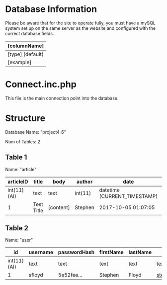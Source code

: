 # Database Information
Please be aware that for the site to operate fully, you must have a mySQL system set up on the same server as the website and configured with the correct database fields.

| [columnName]     |
|------------------|
| [type] (default) |
| [example]        |

# Connect.inc.php
This file is the main connection point into the database.


# Structure
Database Name: "project4_6"

Num of Tables: 2


## Table 1
Name: "article"

| articleID    | title      | body      | author  | date                         | deleted     |
|--------------|------------|-----------|---------|------------------------------|-------------|
| int(11) (AI) | text       | text      | int(11) | datetime (CURRENT_TIMESTAMP) | int(11) (0) |
| 1            | Test Title | [content] | Stephen | 2017-10-05 01:07:05          | 0           |


## Table 2
Name: "user"

| id           | username | passwordHash | firstName | lastName | email               | permission |
|--------------|----------|--------------|-----------|----------|---------------------|------------|
| int(11) (AI) | text     | text         | text      | text     | text                | int(11)    |
| 1            | sfloyd   | 5e52fee...   | Stephen   | Floyd    | stephen@example.com | 1          |